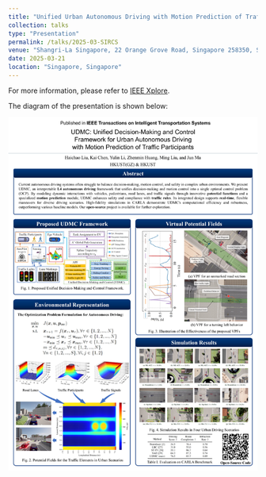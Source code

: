 ```yaml
---
title: "Unified Urban Autonomous Driving with Motion Prediction of Traffic Participants"
collection: talks
type: "Presentation"
permalink: /talks/2025-03-SIRCS
venue: "Shangri-La Singapore, 22 Orange Grove Road, Singapore 258350, Singapore"
date: 2025-03-21
location: "Singapore, Singapore"
---
```


For more information, please refer to [IEEE Xplore](https://ieeexplore.ieee.org/document/10942456).

The diagram of the presentation is shown below:

![UDMC Framework](SIRCS_2025_A0.jpg)